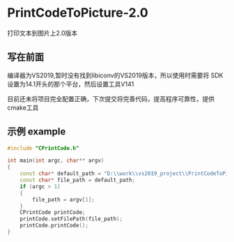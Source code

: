 # PrintCodeToPicture-2.0
 打印文本到图片上2.0版本

## 写在前面
编译器为VS2019,暂时没有找到libiconv的VS2019版本，所以使用时需要将 SDK设置为14.1开头的那个平台，然后设置工具V141

目前还未将项目完全配置正确，下次提交将完善代码，提高程序可靠性，提供cmake工具

## 示例 example
```C++
#include "CPrintCode.h"

int main(int argc, char** argv)
{
	const char* default_path = "D:\\work\\vs2019_project\\PrintCodeToPicture\\Debug\\gbk.c";
	const char* file_path = default_path;
	if (argc > 1)
	{
		file_path = argv[1];
	}
	CPrintCode printCode;
	printCode.setFilePath(file_path);
	printCode.printCode();
}
```
